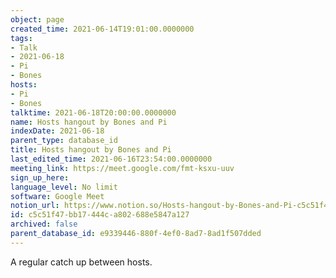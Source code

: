 ```yaml
---
object: page
created_time: 2021-06-14T19:01:00.0000000
tags:
- Talk
- 2021-06-18
- Pi
- Bones
hosts:
- Pi
- Bones
talktime: 2021-06-18T20:00:00.0000000
name: Hosts hangout by Bones and Pi
indexDate: 2021-06-18
parent_type: database_id
title: Hosts hangout by Bones and Pi
last_edited_time: 2021-06-16T23:54:00.0000000
meeting_link: https://meet.google.com/fmt-ksxu-uuv
sign_up_here: 
language_level: No limit
software: Google Meet
notion_url: https://www.notion.so/Hosts-hangout-by-Bones-and-Pi-c5c51f47bb17444ca802688e5847a127
id: c5c51f47-bb17-444c-a802-688e5847a127
archived: false
parent_database_id: e9339446-880f-4ef0-8ad7-8ad1f507dded
---
```


A regular catch up between hosts.


